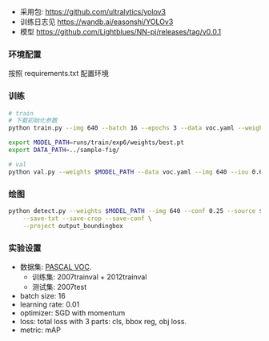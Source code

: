 - 采用包: <https://github.com/ultralytics/yolov3>
- 训练日志见 <https://wandb.ai/easonshi/YOLOv3>
- 模型 <https://github.com/Lightblues/NN-pj/releases/tag/v0.0.1>

### 环境配置

按照 requirements.txt 配置环境

### 训练

```sh
# train
# 下载初始化参数
python train.py --img 640 --batch 16 --epochs 3 --data voc.yaml --weights yolov3.pt --cache --workers 4

export MODEL_PATH=runs/train/exp6/weights/best.pt
export DATA_PATH=../sample-fig/

# val
python val.py --weights $MODEL_PATH --data voc.yaml --img 640 --iou 0.65 --half
```

### 绘图

```sh
python detect.py --weights $MODEL_PATH --img 640 --conf 0.25 --source $DATA_PATH \
    --save-txt --save-crop --save-conf \
    --project output_boundingbox
```

### 实验设置

- 数据集: [PASCAL VOC](http://host.robots.ox.ac.uk/pascal/VOC/index.html).
    - 训练集: 2007trainval + 2012trainval
    - 测试集: 2007test
- batch size: 16
- learning rate: 0.01
- optimizer: SGD with momentum
- loss: total loss with 3 parts: cls, bbox reg, obj loss.
- metric: mAP

